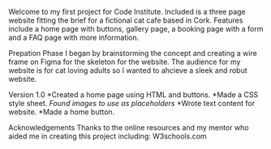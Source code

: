 Welcome to my first project for Code Institute.
Included is a three page website fitting the brief for a fictional cat cafe based in Cork.
Features include a home page with buttons, gallery page, a booking page with a form and a FAQ page with more information.

Prepation Phase
I began by brainstorming the concept and creating a wire frame on Figma for the skeleton for the website.
The audience for my website is for cat loving adults so I wanted to ahcieve a sleek and robut website.

Version 1.0
*Created a home page using HTML and buttons.
*Made a CSS style sheet.
*Found images to use as placeholders*
*Wrote text content for website.
*Made a home button.

Acknowledgements
Thanks to the online resources and my mentor who aided me in creating this project including:
W3schools.com